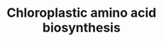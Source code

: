 ---
annotations:
- type: Pathway Ontology
  value: amino acid biosynthetic pathway
authors:
- Anwesha
- MaintBot
- Egonw
- Sbohler
- ReactomeTeam
- Mkutmon
- Jmelius
- Teacup
- Eweitz
description: Unlike animals, plants are able to de novo synthesize these amino acids
  from pyruvate, 2-oxobutanoate and acetyl-CoA. In plants, biosynthesis follows the
  typical reaction pathways established for the formation of these amino acids in
  microorganisms. Val and Ile are synthesized in two parallel pathways using a single
  set of enzymes. The pathway to Leu branches of from the final intermediate of Val
  biosynthesis. The formation of this amino acid requires a three-step pathway generating
  a 2-oxoacid elongated by a methylene group. In Arabidopsis thaliana and other Brassicaceae,
  a homologous three-step pathway is also involved in Met chain elongation required
  for the biosynthesis of aliphatic glucosinolates, an important class of specialized
  metabolites.
last-edited: 2021-05-19
organisms:
- Arabidopsis thaliana
redirect_from:
- /index.php/Pathway:WP2620
- /instance/WP2620
schema-jsonld:
- '@context': https://schema.org/
  '@id': https://wikipathways.github.io/pathways/WP2620.html
  '@type': Dataset
  creator:
    '@type': Organization
    name: WikiPathways
  description: Unlike animals, plants are able to de novo synthesize these amino acids
    from pyruvate, 2-oxobutanoate and acetyl-CoA. In plants, biosynthesis follows
    the typical reaction pathways established for the formation of these amino acids
    in microorganisms. Val and Ile are synthesized in two parallel pathways using
    a single set of enzymes. The pathway to Leu branches of from the final intermediate
    of Val biosynthesis. The formation of this amino acid requires a three-step pathway
    generating a 2-oxoacid elongated by a methylene group. In Arabidopsis thaliana
    and other Brassicaceae, a homologous three-step pathway is also involved in Met
    chain elongation required for the biosynthesis of aliphatic glucosinolates, an
    important class of specialized metabolites.
  keywords:
  - Valine
  - ketol-acid reductoisomerase
  - acetate
  - dihydroxy-acid dehydratase
  - CoA
  - NADPH
  - serine racemase
  - 2-oxobutanoate
  - Cystathionine
  - HS
  - 2-aceto-2-hydroxybutanoate
  - Homocysteine
  - methionine synthase 3
  - O-acetyl-L-serine
  - acetolactate synthase SSU 1
  - acetolactate synthase SSU 2
  - 2-Acetolactate
  - Methionine
  - diaminopimelate decarboxylase 1
  - NH3
  - branched-chain-amino-acid transaminase 3
  - diaminopimelate epimerase
  - Valine and Isoleucine
  - tetrahydropteroyltri glutamate
  - cystathionine beta-lyase
  - 2,6-diaminopimelate
  - branched-chain-amino-acid transaminase 5
  - diaminopimelate decarboxylase 2
  - Serine
  - 2-oxo-isovalerate
  - Isoleucine
  - H2O
  - Glycolysis
  - H+
  - Cysteine and Methionine
  - Biosynthesis
  - aspartate
  - cystathionine gamma-lyase
  - acetolactate synthase LSU
  - pyruvate
  - 2,3-dihydroxy-isovalerate
  - lysine
  - cysteine synthase
  - 5-methyltetrahydropteroyltri glutamate
  - NADP+
  - meso-2,6-diaminopimelate
  - glutamate
  - CO2
  - 2-oxoglutarate
  - 2,3-dihydroxy-3-methylvalerate
  - branched-chain-amino-acid transaminase 2
  - Cysteine
  - Acetyl-CoA
  - serine acetyltransferase 1
  - Lysine
  - 2-oxo-3-methylvalerate
  license: CC0
  name: Chloroplastic amino acid biosynthesis
seo: CreativeWork
title: Chloroplastic amino acid biosynthesis
wpid: WP2620
---